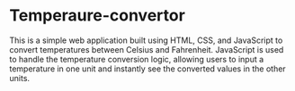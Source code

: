 # Temperaure-convertor
This is a simple web application built using HTML, CSS, and JavaScript to convert temperatures between Celsius and Fahrenheit.  JavaScript is used to handle the temperature conversion logic, allowing users to input a temperature in one unit and instantly see the converted values in the other units.
